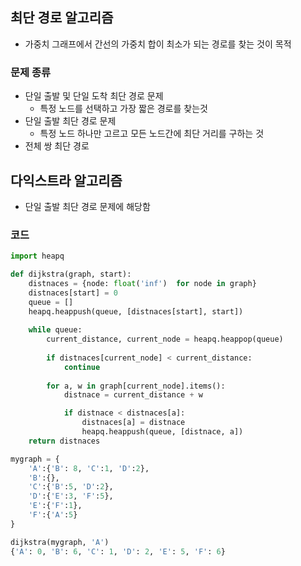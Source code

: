 ## 최단 경로 알고리즘
- 가중치 그래프에서 간선의 가중치 합이 최소가 되는 경로를 찾는 것이 목적

### 문제 종류
- 단일 출발 및 단일 도착 최단 경로 문제
    - 특정 노드를 선택하고 가장 짧은 경로를 찾는것
- 단일 출발 최단 경로 문제 
    - 특정 노드 하나만 고르고 모든 노드간에 최단 거리를 구하는 것
- 전체 쌍 최단 경로

## 다익스트라 알고리즘
- 단일 출발 최단 경로 문제에 해당함

### 코드 

```python 
import heapq 

def dijkstra(graph, start):
    distnaces = {node: float('inf')  for node in graph}
    distnaces[start] = 0 
    queue = []
    heapq.heappush(queue, [distnaces[start], start])
    
    while queue:
        current_distance, current_node = heapq.heappop(queue)
        
        if distnaces[current_node] < current_distance:
            continue
        
        for a, w in graph[current_node].items():
            distnace = current_distance + w

            if distnace < distnaces[a]:
                distnaces[a] = distnace
                heapq.heappush(queue, [distnace, a])
    return distnaces

mygraph = {
    'A':{'B': 8, 'C':1, 'D':2},
    'B':{},
    'C':{'B':5, 'D':2},
    'D':{'E':3, 'F':5},
    'E':{'F':1},
    'F':{'A':5}
}

dijkstra(mygraph, 'A')
{'A': 0, 'B': 6, 'C': 1, 'D': 2, 'E': 5, 'F': 6}
````

